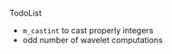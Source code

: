 TodoList


- `m_castint` to cast properly integers
- odd number of wavelet computations
<!-- - the lock must be transmitted from one parent to the children (and opposite way) when refining/coarsening -->